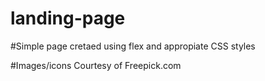 # landing-page
#Simple page cretaed using flex and appropiate CSS styles

#Images/icons Courtesy of Freepick.com